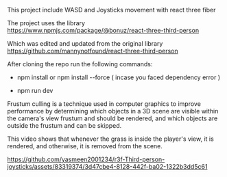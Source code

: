 This project include WASD and Joysticks movement with react three fiber

The project uses the library
https://www.npmjs.com/package/@bonuz/react-three-third-person

Which was edited and updated from the original library 
https://github.com/mannynotfound/react-three-third-person

After cloning the repo run the following commands:

- npm install or npm install --force ( incase you faced dependency error )

- npm run dev



Frustum culling is a technique used in computer graphics to improve performance by determining which objects in a 3D scene are visible within the camera's view frustum and should be rendered, and which objects are outside the frustum and can be skipped.

This video shows that whenever the grass is inside the player's view, it is rendered, and otherwise, it is removed from the scene.

https://github.com/yasmeen2001234/r3f-Third-person-joysticks/assets/83319374/3d47cbe4-8128-442f-ba02-1322b3dd5c61




